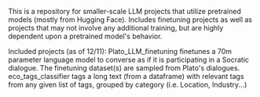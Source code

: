 This is a repository for smaller-scale LLM projects that utilize pretrained models (mostly from Hugging Face).
Includes finetuning projects as well as projects that may not involve any additional training, but are highly dependent upon a pretrained model's behavior.

Included projects (as of 12/11):
Plato_LLM_finetuning finetunes a 70m parameter language model to converse as if it is participating in a Socratic dialogue. The finetuning dataset(s) are sampled from Plato's dialogues.
eco_tags_classifier tags a long text (from a dataframe) with relevant tags from any given list of tags, grouped by category (i.e. Location, Industry...)
